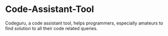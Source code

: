 # Code-Assistant-Tool
Codeguru, a code assistant tool, helps programmers, especially amateurs to find solution to all their code related queries.
